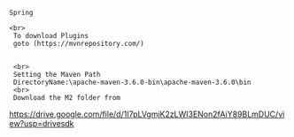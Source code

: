 ```
Spring

<br>
 To download Plugins
 goto (https://mvnrepository.com/)
 
 
 <br>
 Setting the Maven Path
 DirectoryName:\apache-maven-3.6.0-bin\apache-maven-3.6.0\bin
 <br>
 Download the M2 folder from
```

https://drive.google.com/file/d/1I7pLVgmjK2zLWI3ENon2fAiY89BLmDUC/view?usp=drivesdk
